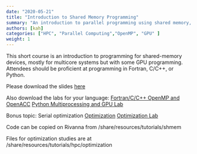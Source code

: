 ```yaml
---
date: "2020-05-21"
title: "Introduction to Shared Memory Programming"
summary: "An introduction to parallel programming using shared memory, including some GPU."
authors: [kah]
categories: ["HPC", "Parallel Computing","OpenMP", "GPU" ]
weight: 1
---
```


This short course is an introduction to programming for shared-memory devices, mostly for multicore systems but with some GPU programming. Attendees should be proficient at programming in Fortran, C/C++, or Python.

Please download the slides [here](/files/SharedMemoryAndAccelerators.pdf)

Also download the labs for your language:
[Fortran/C/C++ OpenMP and OpenACC](/files/Fortran_C_C+++OpenMP-OpenACC_lab.pdf)
[Python Multiprocessing and GPU Lab](/files/Python_Multiprocessing_and_GPU_Lab.pdf)

Bonus topic: Serial optimization
[Optimization](/files/Optimization.pdf)
[Optimization Lab](/files/Optimization_Lab.pdf)

Code can be copied on Rivanna from /share/resources/tutorials/shmem

Files for optimization studies are at /share/resources/tutorials/hpc/optimization
